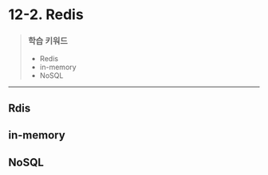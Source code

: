 # 12-2. Redis

> ### 학습 키워드
>
> * Redis
> * in-memory
> * NoSQL

***

## Rdis

## in-memory

## NoSQL

